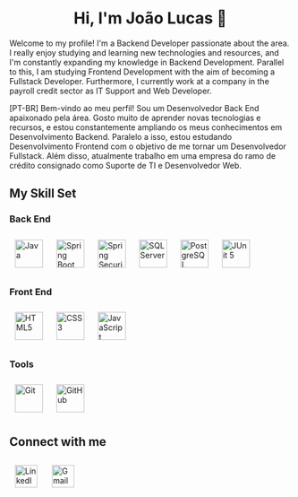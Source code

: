 <h1 align="center">Hi, I'm João Lucas 👋</h1> 

Welcome to my profile! I'm a Backend Developer passionate about the area. I really enjoy studying and learning new technologies and resources, and I'm constantly expanding my knowledge in Backend Development. Parallel to this, I am studying Frontend Development with the aim of becoming a Fullstack Developer.
Furthermore, I currently work at a company in the payroll credit sector as IT Support and Web Developer.

[PT-BR] Bem-vindo ao meu perfil! Sou um Desenvolvedor Back End apaixonado pela área. Gosto muito de aprender novas tecnologias e recursos, e estou constantemente ampliando os meus conhecimentos em Desenvolvimento Backend. Paralelo a isso, estou estudando Desenvolvimento Frontend com o objetivo de me tornar um Desenvolvedor Fullstack.
Além disso, atualmente trabalho em uma empresa do ramo de crédito consignado como Suporte de TI e Desenvolvedor Web.

<h2 align="left">My Skill Set</h2>
<h3 align="left">Back End</h3>
<!--JAVA-->
<a href="https://www.java.com/" target="_blank"><img style="margin: 10px" src="https://profilinator.rishav.dev/skills-assets/java-original-wordmark.svg" alt="Java" height="50" /></a>
<!--SPRING BOOT-->
<a href="https://spring.io/projects/spring-boot/" target="_blank"><img style="margin: 10px" src="https://vscjava.gallerycdn.vsassets.io/extensions/vscjava/vscode-spring-boot-dashboard/0.13.2023072200/1689984300042/Microsoft.VisualStudio.Services.Icons.Default" alt="Spring Boot" height="50" /></a>
<!--SPRING SECURITY-->
<a href="https://spring.io/projects/spring-security/" target="_blank"><img style="margin: 10px" src="https://velog.velcdn.com/images/letsdev/post/44b40f1f-4d13-46ea-8ca7-e98541c13a9a/image.png" alt="Spring Security" height="50" /></a>
<!--SQL SERVER-->
<a href="https://www.microsoft.com/pt-br/sql-server/" target="_blank"><img style="margin: 10px" src="https://www.webmundi.com/wp-content/uploads/Microsoft-SQL-Server.png" alt="SQL Server" height="50" /></a>
<!--POSTGRESQL-->
<a href="https://www.postgresql.org/" target="_blank"><img style="margin: 10px" src="https://profilinator.rishav.dev/skills-assets/postgresql-original-wordmark.svg" alt="PostgreSQL" height="50" /></a>
<!--JUNIT-->
<a href="https://junit.org/junit5/" target="_blank"><img style="margin: 10px" src="https://junit.org/junit5/assets/img/junit5-logo.png" alt="JUnit 5" height="50" /></a>
<h3 align="left">Front End</h3>
<!--HTML-->
<a href="https://developer.mozilla.org/pt-BR/docs/Web/HTML" target="_blank"><img style="margin: 10px" src="https://profilinator.rishav.dev/skills-assets/html5-original-wordmark.svg" alt="HTML5" height="50" /></a>  
<!--CSS-->
<a href="https://www.w3schools.com/css/" target="_blank"><img style="margin: 10px" src="https://profilinator.rishav.dev/skills-assets/css3-original-wordmark.svg" alt="CSS3" height="50" /></a>  
<!--Javascript-->
<a href="https://www.javascript.com/" target="_blank"><img style="margin: 10px" src="https://profilinator.rishav.dev/skills-assets/javascript-original.svg" alt="JavaScript" height="50" /></a>
<h3 align="left">Tools</h3>
<a href="https://git-scm.com/" target="_blank"><img style="margin: 10px" src="https://www.vectorlogo.zone/logos/git-scm/git-scm-icon.svg" alt="Git" height="50" /></a>
<a href="https://github.com/" target="_blank"><img style="margin: 10px" src="https://cdn.icon-icons.com/icons2/509/PNG/512/Github_icon-icons.com_49946.png" alt="GitHub" height="50" /></a>

<h2 align="left">Connect with me</h2>
<a href="https://www.linkedin.com/in/jlucaslopes/" target="_blank"><img style="margin: 10px" src="https://uxwing.com/wp-content/themes/uxwing/download/brands-and-social-media/linkedin-app-icon.png" alt="LinkedIn" height="40" /></a>
<a href="mailto:jlucaslopes0@gmail.com" target="_blank"> <img style="margin: 12px" src="https://cdn-icons-png.flaticon.com/512/5968/5968534.png" alt="Gmail" height="40" /></a>
